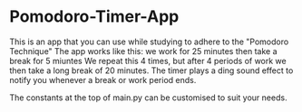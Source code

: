 # Pomodoro-Timer-App
This is an app that you can use while studying to adhere to the "Pomodoro Technique"
The app works like this: we work for 25 minutes then take a break for 5 miuntes
We repeat this 4 times, but after 4 periods of work we then take a long break of 20 minutes.
The timer plays a ding sound effect to notify you whenever a break or work period ends.

The constants at the top of main.py can be customised to suit your needs.
